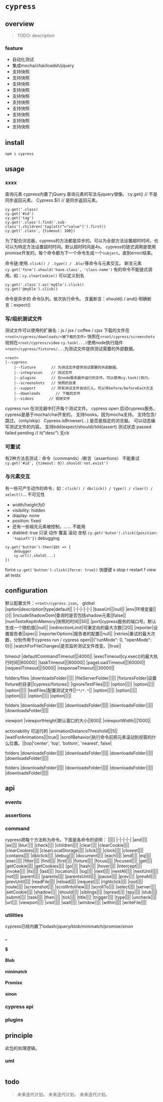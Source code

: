 # `cypress`

## overview
> TODO: description

### feature
- 自动化测试
- 集成mocha/chai/loadsh/jquery
- 支持快照
- 支持快照
- 支持快照
- 支持快照
- 支持快照
- 支持快照
- 支持快照
- 支持快照
- 支持快照
- 支持快照

## install
`npm i cypress`

## usage
### xxxx
查询元素
cypress内置了jQuery.查询元素的写法与jquery很像。
cy.get() // 不是同步返回元素。
Cypress.$() // 是同步返回元素。
```
cy.get('.class)
cy.get('#id')
cy.get('tag')
cy.get('.class').find('.sub-class').children('tag[attr^="value"]').first()
cy.get('.class', {timeout: 100})
```
为了配合浏览器，cypress的方法都是异步的。可以为全部方法设置超时时间，也可以为特定方法设置超时时间。默认超时时间是4s。
cypress的链式调用是使用promise开发的。每个命令都为下一个命令生成一个`subject`。直到error/结束。

命令链:使用`.click() / .type() / .blur`等命令与元素交互。
断言元素
`cy.get('form').should('have.class', 'class-name')`
有的命令不能链式调用。如：`cy.clearCookie()`
可以定义别名
```
cy.get('.class').as('myEle').click()
cy.get('@myEle').click()
```
命令是异步的
命令队列。依次执行命令。
含蓄断言：should() / and()
明确断言：expect()

### 写/组织测试文件
测试文件可以使用的扩展名：js / jsx / coffee / cjsx
下载的文件在`<root>/cypress/downloads/<被下载的文件>`
快照在`<root/cypress/screenshots`
视频在`<root/cypress/video`
`cy.task(...)`使用node执行插件
`<root>/cypress/fixtures/...`为测试文件提供测试需要的外部数据。
```
<root>
|--cypress
    |--fixture       // 为测试文件提供测试需要的外部数据。
    |--integraion    // 测试文件
    |--plugins       // 在node服务器中运行的文件。可以使用cy.task()执行。
    |--screenshots   // 快照的目录
    |--support       // 所有测试文件自动引入。可以写before/beforeEach方法
    |--downloads       // 下载的文件
    |--videos       // 视频文件

```
cypress run  在浏览器中打开每个测试文件。
cypress open 启动cypress服务。
cypress是基于mocha/chai开发的。
支持hooks。因为mocha支持。
支持包含/跳过。（only/skip）
Cypress.isBrowser(...) 是否是指定的浏览器。
可以动态编写测试文件的内容。
支持bdd(expect/should)/tdd(assert)
测试状态
    passed
    failed
    pending // it("desc") 无cb

### 可重试
有2种方法去测试：命令（commands）/断言（assertions）
不能重试
`cy.get('#id', {timeout: 0}).should('not.exist')`

### 与元素交互
有一些可产生动作的命令，如：`click() / dbclick() / type() / clear() / select()`...
不可见性
- width/height为0
- visibility: hidden
- diaplay: none
- position: fixed
- 还有一些祖先元素被控制。……
不能用
- diabled: true
只读
动作
覆盖
滚动
坐标
`cy.get('buton').click({position: 'topLeft'})`
debugging
```
cy.get('button').then($bt => {
    debugger
    cy.url().shold(...)
})
```
force
`cy.get('button').click({force: true})`
快捷键
s stop
r restart
f view all tests
















## configuration
默认配置文件：`<root>/cypress.json`。
global
|option|description|type|default||
|-|-|-|-|-|
|baseUrl|||null||
|env|环境变量||{}||
|includeShadowDom|查询时是否包括shadow元素||false||
|numTestsKeptInMemory|快照的时间||50||
|port|cypress服务的端口号。默认生成一个随机值||null||
|redirectionLimit|可重定向的最大次数||20||
|reporter|设置报告者||spec||
|reporterOptions|报告者的配置||null||
|retries|重试的最大次数，分别作用于cypress run / cypress open||{"runMode": 0, "openMode": 0}||
|watchForFileChanges|是否监听测试文件改变。||true||

timeout
|defaultCommandTimeout|||4000||
|execTimeout|cy.exec()的最大执行时间||60000||
|taskTimeout|||60000||
|pageLoadTimeout|||60000||
|requestTimeout|||5000||
|responseTimeout|||30000||

folders/files
|downloadsFolder|||||
|fileServerFolder|||||
|fixturesFolder|设置fixture的目录||cypress/fixtures||
|ignoreTestFiles|||||
|option|||||
|option|||||
|option|||||
|testFiles|配置测试文件||`**/*.*`||
|option|||||
|option|||||
|option|||||
|option|||||
|option|||||


folders
|downloadsFolder|||||
|downloadsFolder|||||
|downloadsFolder|||||
|downloadsFolder|||||

viewport
|viewportHeight|默认窗口的大小||600||
|viewportWidth|||1000||

actionability 可运行的
|animationDistanceThreshold|||5||
|waitForAnimations|||true||
|scrollBehavior|执行命令前把元素滚动到视窗的什么位置。||top|'center', 'top', 'bottom', 'nearest', false|

folders
|downloadsFolder|||||
|downloadsFolder|||||
|downloadsFolder|||||
|downloadsFolder|||||

folders
|downloadsFolder|||||
|downloadsFolder|||||
|downloadsFolder|||||
|downloadsFolder|||||

## api
### events
### assertions
### command
cypress把每个方法称为命令。下面是各命令的说明：
|||||
|-|-|-|-|
|and||||
|as||||
|blur||||
|check||||
|children||||
|clear||||
|clearCookie||||
|clearCookies||||
|clearLocalStorage||||
|click||||
|clock||||
|closest||||
|contains||||
|dblclick||||
|debug||||
|document||||
|each||||
|end||||
|eq||||
|exec||||
|filter||||
|find||||
|first||||
|fixture||||
|focus||||
|focused||||
|get||||
|getCookie||||
|getCookies||||
|go||||
|hash||||
|hover||||
|intercept||||
|invoke||||
|its||||
|last||||
|location||||
|log||||
|next||||
|nextAll||||
|nextUntil||||
|not||||
|parent||||
|parents||||
|parentsUntil||||
|pause||||
|prev||||
|prevAll||||
|prevUntil||||
|readFile||||
|reload||||
|request||||
|rightclick||||
|root||||
|route||||
|screenshot||||
|scrollIntoView||||
|scrollTo||||
|select||||
|server||||
|setCookie||||
|shadow||||
|should||||
|siblings||||
|spread||||
|spy||||
|stub||||
|submit||||
|task||||
|then||||
|tick||||
|title||||
|trigger||||
|type||||
|uncheck||||
|url||||
|viewport||||
|visit||||
|wait||||
|window||||
|within||||
|writeFile||||

### utilities
cypress已经内置了lodash/jquery/blob/minimatch/promise/sinon
#### _
#### $
#### Blob
#### minimatch
#### Promise
#### sinon

### cypress api
### plugins





## principle
此包的处理逻辑。

### uml
```
```

## todo
> 未来迭代计划。
> 未来迭代计划。
> 未来迭代计划。